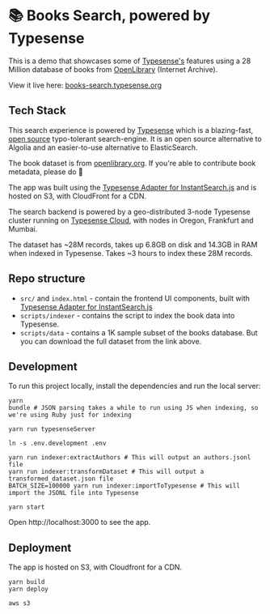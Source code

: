 # 📚 Books Search, powered by Typesense

This is a demo that showcases some of [Typesense's](https://github.com/typesense/typesense) features using a 28 Million database of books from <a href="https://openlibrary.org/" target="_blank">OpenLibrary</a> (Internet Archive).

View it live here: [books-search.typesense.org](https://books-search.typesense.org/)

## Tech Stack

This search experience is powered by <a href="https://typesense.org" target="_blank">Typesense</a> which is
a blazing-fast, <a href="https://github.com/typesense/typesense" target="_blank">open source</a> typo-tolerant
search-engine. It is an open source alternative to Algolia and an easier-to-use alternative to ElasticSearch.

The book dataset is from <a href="https://openlibrary.org/" target="_blank">openlibrary.org</a>. If you're able to contribute
book metadata, please do 🙏

The app was built using the <a href="https://github.com/typesense/typesense-instantsearch-adapter" target="_blank">
Typesense Adapter for InstantSearch.js</a> and is hosted on S3, with CloudFront for a CDN.

The search backend is powered by a geo-distributed 3-node Typesense cluster running on <a href="https://cloud.typesense.org" target="_blank">Typesense Cloud</a>,
with nodes in Oregon, Frankfurt and Mumbai.

The dataset has ~28M records, takes up 6.8GB on disk and 14.3GB in RAM when indexed in Typesense.
Takes ~3 hours to index these 28M records.

## Repo structure

- `src/` and `index.html` - contain the frontend UI components, built with <a href="https://github.com/typesense/typesense-instantsearch-adapter" target="_blank">Typesense Adapter for InstantSearch.js</a>
- `scripts/indexer` - contains the script to index the book data into Typesense.
- `scripts/data` - contains a 1K sample subset of the books database. But you can download the full dataset from the link above.

## Development

To run this project locally, install the dependencies and run the local server:

```shell
yarn
bundle # JSON parsing takes a while to run using JS when indexing, so we're using Ruby just for indexing

yarn run typesenseServer

ln -s .env.development .env

yarn run indexer:extractAuthors # This will output an authors.jsonl file
yarn run indexer:transformDataset # This will output a transformed_dataset.json file
BATCH_SIZE=100000 yarn run indexer:importToTypesense # This will import the JSONL file into Typesense

yarn start
```

Open http://localhost:3000 to see the app.

## Deployment

The app is hosted on S3, with Cloudfront for a CDN.

```shell
yarn build
yarn deploy

aws s3
```
